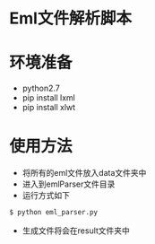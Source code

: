 # Eml文件解析脚本

# 环境准备
* python2.7
* pip install lxml
* pip install xlwt

# 使用方法

* 将所有的eml文件放入data文件夹中
* 进入到emlParser文件目录
* 运行方式如下

```bash
$ python eml_parser.py
```

* 生成文件将会在result文件夹中